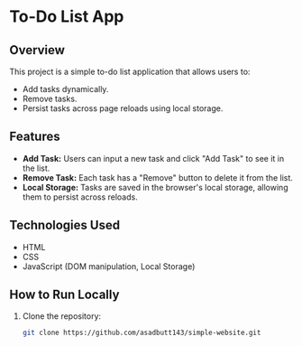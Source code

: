 # To-Do List App

## Overview
This project is a simple to-do list application that allows users to:
- Add tasks dynamically.
- Remove tasks.
- Persist tasks across page reloads using local storage.

## Features
- **Add Task:** Users can input a new task and click "Add Task" to see it in the list.
- **Remove Task:** Each task has a "Remove" button to delete it from the list.
- **Local Storage:** Tasks are saved in the browser's local storage, allowing them to persist across reloads.

## Technologies Used
- HTML
- CSS
- JavaScript (DOM manipulation, Local Storage)

## How to Run Locally
1. Clone the repository:
   ```bash
   git clone https://github.com/asadbutt143/simple-website.git
